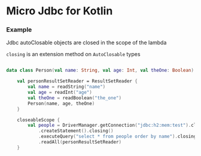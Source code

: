 # Micro Jdbc for Kotlin

### Example

Jdbc autoClosable objects are closed in the scope of the lambda

`closing` is an extension method on `AutoClosable` types

```kotlin

data class Person(val name: String, val age: Int, val theOne: Boolean)

    val personResultSetReader = ResultSetReader {
        val name = readString("name")
        val age = readInt("age")
        val theOne = readBoolean("the_one")
        Person(name, age, theOne)
    }

    closeableScope {
        val people = DriverManager.getConnection("jdbc:h2:mem:test").closing()
            .createStatement().closing()
            .executeQuery("select * from people order by name").closing()
            .readAll(personResultSetReader)
    }
```

